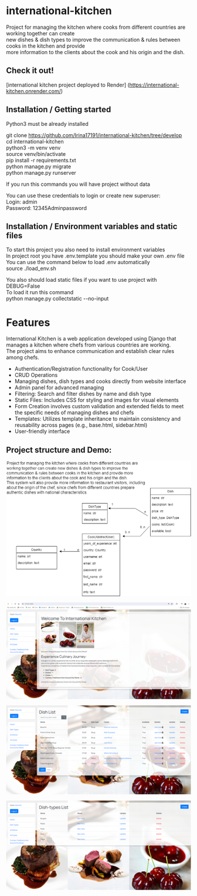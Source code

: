# international-kitchen

Project for managing the kitchen where cooks from different countries are working together can create  
new dishes & dish types to improve the communication & rules between cooks in the kitchen and provide  
more information to the clients about the cook and his origin and the dish.  

## Check it out!

[international kitchen project  deployed to Render] (https://international-kitchen.onrender.com/)

## Installation / Getting started

Python3 must be already installed 

git clone https://github.com/Irina17191/international-kitchen/tree/develop  
cd international-kitchen  
python3 -m venv venv  
source venv/bin/activate  
pip install -r requirements.txt  
python manage.py migrate  
python manage.py runserver  


If you run this commands you will have project without data

You can use these credentials to login or create new superuser:  
Login: admin  
Password: 12345Adminpassword  

## Installation / Environment variables and static files  

To start this project you also need to install environment variables   
In project root you have .env.template you should make your own .env file  
You can use the command below to load .env automatically  
source ./load_env.sh  

You also should load static files if you want to use project with DEBUG=False  
To load it run this command  
python manage.py collectstatic --no-input    



# Features

International Kitchen is a web application developed using Django that manages a kitchen where chefs from various countries are working.   
The project aims to enhance communication and establish clear rules among chefs.  

* Authentication/Registration functionality for Cook/User
* CRUD Operations
* Managing dishes, dish types and cooks directly from website interface
* Admin panel for advanced managing
* Filtering: Search and filter dishes by name and dish type
* Static Files: Includes CSS for styling and images for visual elements
* Form Creation involves custom validation and extended fields to meet the specific needs of managing dishes and chefs
* Templates: Utilizes template inheritance to maintain consistency and reusability across pages (e.g., base.html, sidebar.html)
* User-friendly interface



## Project structure and Demo:

![Application Screenshot](images/999.png) 

![Website Interface](images/demo.png)

![Application Screenshot](images/777.png) 

![Application Screenshot](images/888.png) 


